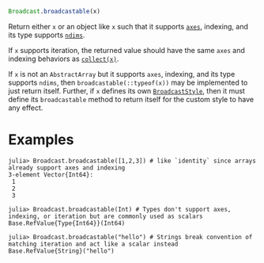 ```julia
Broadcast.broadcastable(x)
```

Return either `x` or an object like `x` such that it supports [`axes`](@ref), indexing, and its type supports [`ndims`](@ref).

If `x` supports iteration, the returned value should have the same `axes` and indexing behaviors as [`collect(x)`](@ref).

If `x` is not an `AbstractArray` but it supports `axes`, indexing, and its type supports `ndims`, then `broadcastable(::typeof(x))` may be implemented to just return itself. Further, if `x` defines its own [`BroadcastStyle`](@ref), then it must define its `broadcastable` method to return itself for the custom style to have any effect.

# Examples

```jldoctest
julia> Broadcast.broadcastable([1,2,3]) # like `identity` since arrays already support axes and indexing
3-element Vector{Int64}:
 1
 2
 3

julia> Broadcast.broadcastable(Int) # Types don't support axes, indexing, or iteration but are commonly used as scalars
Base.RefValue{Type{Int64}}(Int64)

julia> Broadcast.broadcastable("hello") # Strings break convention of matching iteration and act like a scalar instead
Base.RefValue{String}("hello")
```
